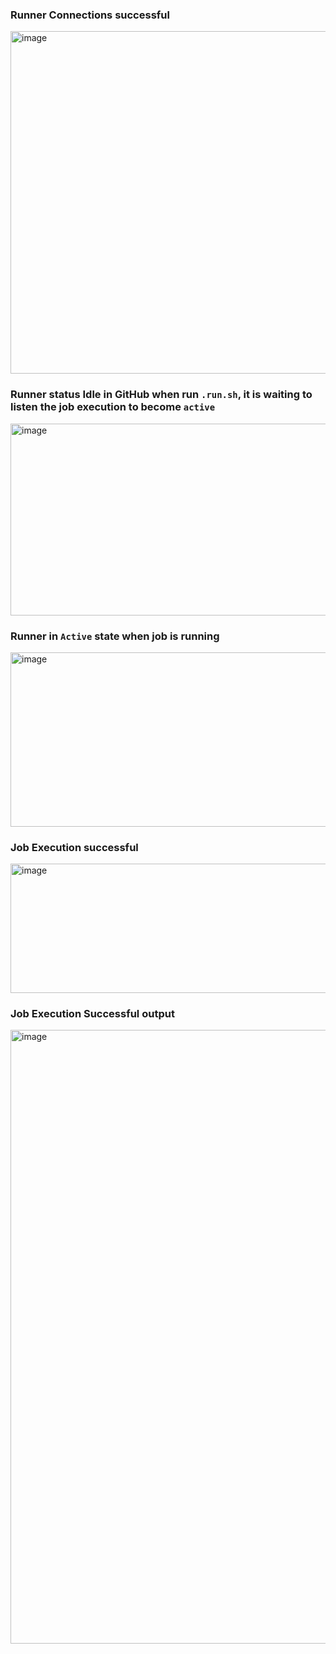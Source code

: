 ### Runner Connections successful
<img width="943" height="548" alt="image" src="https://github.com/user-attachments/assets/fb316a5f-d471-4bc7-b328-693c4b72999e" />

### Runner status Idle in GitHub when run `.run.sh`, it is waiting to listen the job execution to become `active`
<img width="1023" height="307" alt="image" src="https://github.com/user-attachments/assets/8747c3d6-8c7a-4392-907b-813426ec2e2d" />

### Runner in `Active` state when job is running
<img width="1041" height="279" alt="image" src="https://github.com/user-attachments/assets/86eaa431-1a3f-45a0-86d8-0fff58f61be1" />

### Job Execution successful
<img width="942" height="207" alt="image" src="https://github.com/user-attachments/assets/01474733-581f-48d6-b375-351bd3ed445c" />

### Job Execution Successful output 
<img width="1875" height="982" alt="image" src="https://github.com/user-attachments/assets/2dd8f69c-b1a7-4aa6-8fe0-a9c076f34ccb" />

